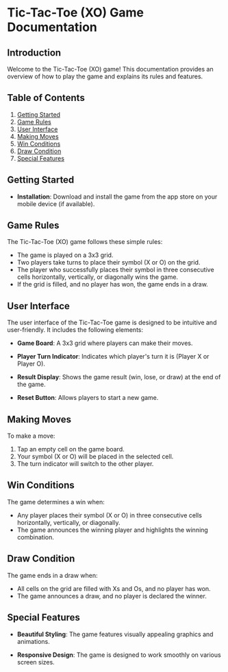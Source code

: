 # Tic-Tac-Toe (XO) Game Documentation

## Introduction

Welcome to the Tic-Tac-Toe (XO) game! This documentation provides an overview of how to play the game and explains its rules and features.

## Table of Contents

1. [Getting Started](#getting-started)
2. [Game Rules](#game-rules)
3. [User Interface](#user-interface)
4. [Making Moves](#making-moves)
5. [Win Conditions](#win-conditions)
6. [Draw Condition](#draw-condition)
7. [Special Features](#special-features)

## Getting Started

- **Installation**: Download and install the game from the app store on your mobile device (if available).

## Game Rules

The Tic-Tac-Toe (XO) game follows these simple rules:

- The game is played on a 3x3 grid.
- Two players take turns to place their symbol (X or O) on the grid.
- The player who successfully places their symbol in three consecutive cells horizontally, vertically, or diagonally wins the game.
- If the grid is filled, and no player has won, the game ends in a draw.

## User Interface

The user interface of the Tic-Tac-Toe game is designed to be intuitive and user-friendly. It includes the following elements:

- **Game Board**: A 3x3 grid where players can make their moves.

- **Player Turn Indicator**: Indicates which player's turn it is (Player X or Player O).

- **Result Display**: Shows the game result (win, lose, or draw) at the end of the game.

- **Reset Button**: Allows players to start a new game.

## Making Moves

To make a move:

1. Tap an empty cell on the game board.
2. Your symbol (X or O) will be placed in the selected cell.
3. The turn indicator will switch to the other player.

## Win Conditions

The game determines a win when:

- Any player places their symbol (X or O) in three consecutive cells horizontally, vertically, or diagonally.
- The game announces the winning player and highlights the winning combination.

## Draw Condition

The game ends in a draw when:

- All cells on the grid are filled with Xs and Os, and no player has won.
- The game announces a draw, and no player is declared the winner.

## Special Features

- **Beautiful Styling**: The game features visually appealing graphics and animations.

- **Responsive Design**: The game is designed to work smoothly on various screen sizes.
